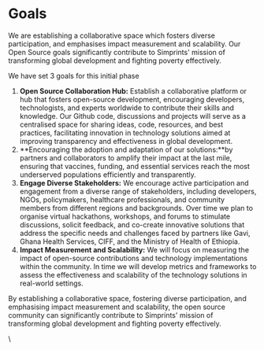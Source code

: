 # Goals

We are establishing a collaborative space which fosters diverse participation, and emphasises impact measurement and scalability. Our Open Source goals significantly contribute to Simprints' mission of transforming global development and fighting poverty effectively.

We have set 3 goals for this initial phase

1. **Open Source Collaboration Hub:** Establish a collaborative platform or hub that fosters open-source development, encouraging developers, technologists, and experts worldwide to contribute their skills and knowledge. Our Github code, discussions and projects will serve as a centralised space for sharing ideas, code, resources, and best practices, facilitating innovation in technology solutions aimed at improving transparency and effectiveness in global development.
2. **Encouraging the adoption and adaptation of our solutions:**by partners and collaborators to amplify their impact at the last mile, ensuring that vaccines, funding, and essential services reach the most underserved populations efficiently and transparently.
3. **Engage Diverse Stakeholders:** We encourage active participation and engagement from a diverse range of stakeholders, including developers, NGOs, policymakers, healthcare professionals, and community members from different regions and backgrounds. Over time we plan to organise virtual hackathons, workshops, and forums to stimulate discussions, solicit feedback, and co-create innovative solutions that address the specific needs and challenges faced by partners like Gavi, Ghana Health Services, CIFF, and the Ministry of Health of Ethiopia.
4. **Impact Measurement and Scalability:** We will focus on measuring the impact of open-source contributions and technology implementations within the community. In time we will develop metrics and frameworks to assess the effectiveness and scalability of the technology solutions in real-world settings.&#x20;

By establishing a collaborative space, fostering diverse participation, and emphasising impact measurement and scalability, the open source community can significantly contribute to Simprints' mission of transforming global development and fighting poverty effectively.

\
